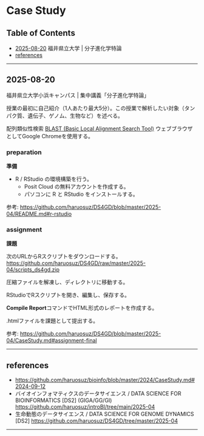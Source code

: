 # Case Study

## Table of Contents

- [2025-08-20](#2025-08-20) 福井県立大学 | 分子進化学特論
- [references](#references)

----------
## 2025-08-20

福井県立大学小浜キャンパス | 集中講義「分子進化学特論」

授業の最初に自己紹介（1人あたり最大5分）。この授業で解析したい対象（タンパク質、遺伝子、ゲノム、生物など）を述べる。  

配列類似性検索 [BLAST (Basic Local Alignment Search Tool)](https://github.com/haruosuz/DS4GD/blob/master/CaseStudy.md#blast)
ウェブブラウザとしてGoogle Chromeを使用する。

### preparation
**準備**

- R / RStudio の環境構築を行う。
  - Posit Cloud の無料アカウントを作成する。
  - パソコンに R と RStudio をインストールする。

参考: 
https://github.com/haruosuz/DS4GD/blob/master/2025-04/README.md#r-rstudio

### assignment
**課題**

次のURLからRスクリプトをダウンロードする。  
https://github.com/haruosuz/DS4GD/raw/master/2025-04/scripts_ds4gd.zip

圧縮ファイルを解凍し、ディレクトリに移動する。  

RStudioでRスクリプトを開き、編集し、保存する。  

**Compile Report**コマンドでHTML形式のレポートを作成する。  

.htmlファイルを課題として提出する。  

参考: 
https://github.com/haruosuz/DS4GD/blob/master/2025-04/CaseStudy.md#assignment-final

----------
## references

- https://github.com/haruosuz/bioinfo/blob/master/2024/CaseStudy.md#2024-09-12
- バイオインフォマティクスのデータサイエンス / DATA SCIENCE FOR BIOINFORMATICS [DS2] (GIGA/GG/GI)
https://github.com/haruosuz/introBI/tree/main/2025-04
- 生命動態のデータサイエンス / DATA SCIENCE FOR GENOME DYNAMICS [DS2]
https://github.com/haruosuz/DS4GD/tree/master/2025-04

----------


